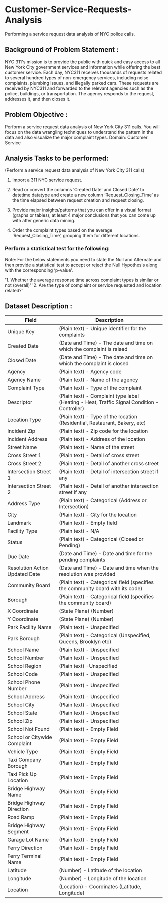 # Customer-Service-Requests-Analysis
Performing a service request data analysis of NYC police calls.

## Background of Problem Statement :

NYC 311's mission is to provide the public with quick and easy access to all New York City government services and information while offering the best customer service. Each day, NYC311 receives thousands of requests related to several hundred types of non-emergency services, including noise complaints, plumbing issues, and illegally parked cars. These requests are received by NYC311 and forwarded to the relevant agencies such as the police, buildings, or transportation. The agency responds to the request, addresses it, and then closes it.

## Problem Objective :

Perform a service request data analysis of New York City 311 calls. You will focus on the data wrangling techniques to understand the pattern in the data and also visualize the major complaint types.
Domain: Customer Service

## Analysis Tasks to be performed:

(Perform a service request data analysis of New York City 311 calls) 

1. Import a 311 NYC service request.

2. Read or convert the columns ‘Created Date’ and Closed Date’ to datetime datatype and create a new column ‘Request_Closing_Time’ as the time elapsed between request creation and request closing.

3. Provide major insights/patterns that you can offer in a visual format (graphs or tables); at least 4 major conclusions that you can come up with after generic data mining.

4. Order the complaint types based on the average ‘Request_Closing_Time’, grouping them for different locations.

### Perform a statistical test for the following:

Note: For the below statements you need to state the Null and Alternate and then provide a statistical test to accept or reject the Null Hypothesis along with the corresponding ‘p-value’.

'1. Whether the average response time across complaint types is similar or not (overall)'
'2. Are the type of complaint or service requested and location related?'

## Dataset Description :

|Field	|Description|
|------|-----------|
|Unique Key	|(Plain text) - Unique identifier for the complaints|
|Created Date	|(Date and Time) - The date and time on which the complaint is raised|
|Closed Date	|(Date and Time)  - The date and time on which the complaint is closed|
|Agency|	(Plain text) - Agency code|
|Agency Name	|(Plain text) - Name of the agency|
|Complaint Type	|(Plain text) - Type of the complaint|
|Descriptor|	(Plain text) - Complaint type label (Heating - Heat, Traffic Signal Condition - Controller)|
|Location Type	|(Plain text) - Type of the location (Residential, Restaurant, Bakery, etc)|
|Incident Zip	|(Plain text) - Zip code for the location|
|Incident Address	|(Plain text) - Address of the location|
|Street Name	|(Plain text) - Name of the street|
|Cross Street 1	|(Plain text) - Detail of cross street|
|Cross Street 2	|(Plain text) - Detail of another cross street|
|Intersection Street 1	|(Plain text) - Detail of intersection street if any|
|Intersection Street 2	|(Plain text) - Detail of another intersection street if any|
|Address Type|	(Plain text) - Categorical (Address or Intersection)|
|City	|(Plain text) - City for the location|
|Landmark|	(Plain text) - Empty field|
|Facility Type	|(Plain text) - N/A|
|Status	|(Plain text) - Categorical (Closed or Pending)|
|Due Date	|(Date and Time) - Date and time for the pending complaints|
|Resolution Action Updated Date	|(Date and Time) - Date and time when the resolution was provided|
|Community Board	|(Plain text) - Categorical field (specifies the community board with its code)|
|Borough	|(Plain text) - Categorical field (specifies the community board)|
|X Coordinate	|(State Plane) (Number)|
|Y Coordinate	|(State Plane) (Number)|
|Park Facility Name	|(Plain text) - Unspecified|
|Park Borough	|(Plain text) - Categorical (Unspecified, Queens, Brooklyn etc)|
|School Name	|(Plain text) - Unspecified|
|School Number	|(Plain text)  - Unspecified|
|School Region	|(Plain text)  -Unspecified|
|School Code	|(Plain text)  - Unspecified|
|School Phone Number	|(Plain text)  - Unspecified|
|School Address	|(Plain text)  - Unspecified|
|School City	|(Plain text)  - Unspecified|
|School State	|(Plain text)  - Unspecified|
|School Zip	|(Plain text)  - Unspecified|
|School Not Found	|(Plain text)  - Empty Field|
|School or Citywide Complaint|	(Plain text)  - Empty Field|
|Vehicle Type|	(Plain text)  - Empty Field|
|Taxi Company Borough	|(Plain text)  - Empty Field|
|Taxi Pick Up Location	|(Plain text)  - Empty Field|
|Bridge Highway Name	|(Plain text)  - Empty Field|
|Bridge Highway Direction	|(Plain text)  - Empty Field|
|Road Ramp	|(Plain text)  - Empty Field|
|Bridge Highway Segment	|(Plain text)  - Empty Field|
|Garage Lot Name	|(Plain text)  - Empty Field|
|Ferry Direction	|(Plain text)  - Empty Field|
|Ferry Terminal Name	|(Plain text)  - Empty Field|
|Latitude	|(Number) - Latitude of the location|
|Longitude	|(Number) - Longitude of the location|
|Location	|(Location) - Coordinates (Latitude, Longitude)|
